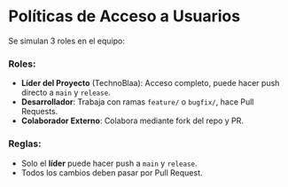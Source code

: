# Políticas de Acceso a Usuarios

Se simulan 3 roles en el equipo:

### Roles:

- **Líder del Proyecto** (TechnoBlaa): Acceso completo, puede hacer push directo a `main` y `release`.
- **Desarrollador**: Trabaja con ramas `feature/` o `bugfix/`, hace Pull Requests.
- **Colaborador Externo**: Colabora mediante fork del repo y PR.

### Reglas:

- Solo el **líder** puede hacer push a `main` y `release`.
- Todos los cambios deben pasar por Pull Request.
